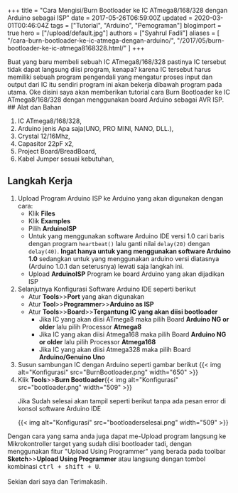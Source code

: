 +++
title = "Cara Mengisi/Burn Bootloader ke IC ATmega8/168/328 dengan Arduino sebagai ISP"
date = 2017-05-26T06:59:00Z
updated = 2020-03-01T00:46:04Z
tags = ["Tutorial", "Arduino", "Pemograman"]
blogimport = true 
hero = ["/upload/default.jpg"]
authors = ["Syahrul Fadli"]
aliases = [
    "/cara-burn-bootloader-ke-ic-atmega-dengan-arduino/",
    "/2017/05/burn-bootloader-ke-ic-atmega8168328.html/"
]
+++

Buat yang baru membeli sebuah IC ATmega8/168/328  pastinya IC tersebut tidak dapat langsung diisi program, kenapa? karena IC tersebut harus memiliki sebuah program pengendali yang mengatur proses input dan output dari IC itu sendiri program ini akan bekerja dibawah program pada utama. Oke disini saya akan memberikan tutorial cara Burn Bootloader ke IC ATmega8/168/328 dengan menggunakan board Arduino sebagai AVR ISP.  ## Alat dan Bahan
<ol><li>IC ATmega8/168/328,</li><li>Arduino jenis Apa saja(UNO, PRO MINI, NANO, DLL.),</li><li>Crystal 12/16Mhz,</li><li>Capasitor 22pF x2,</li><li>Project Board/BreadBoard,</li><li>Kabel Jumper sesuai kebutuhan,</li></ol>

## Langkah Kerja
<ol><li>Upload Program Arduino ISP ke Arduino yang akan digunakan dengan cara: <ul><li>Klik <b>Files</b></li><li>Klik <b>Examples</b></li><li>Pilih <b>ArduinoISP</b></li><li>Untuk yang menggunakan software Arduino IDE versi 1.0 cari baris dengan program <code>heartbeat()</code> lalu ganti nilai <code>delay(20)</code> dengan <code>delay(40)</code>. <b>Ingat hanya untuk yang menggunakan software Arduino 1.0</b> sedangkan untuk yang menggunakan arduino versi diatasnya (Arduino 1.0.1 dan seterusnya) lewati saja langkah ini.</li><li>Upload <b>ArduinoISP</b> Program ke board Arduino yang akan dijadikan ISP</li></ul></li><li>Selanjutnya Konfigurasi Software Arduino IDE seperti berikut <ul><li>Atur <b>Tools</b>>><b>Port</b> yang akan digunakan</li><li>Atur <b>Tool</b>>><b>Programmer</b>>><b>Arduino as ISP</b></li><li>Atur <b>Tools</b>>><b>Board</b>>><b>Tergantung IC yang akan diisi bootloader</b><ul><li>Jika IC yang akan diisi ATmega8 maka pilih Board <b>Arduino NG or older</b> lalu pilih Processor <b>Atmega8</b></li><li>Jika IC yang akan diisi Atmega168 maka pilih Board <b>Arduino NG or older</b> lalu pilih Processor <b>Atmega168</b></li><li>Jika IC yang akan diisi Atmega328 maka pilih Board <b>Arduino/Genuino Uno</b></li></ul></li></ul></li><li>Susun sambungan IC dengan Arduino seperti gambar berikut {{< img alt="Konfigurasi" src="BurnBootloader.png" width="650" >}}</li><li>Klik <b>Tools</b>>><b>Burn Bootloader</b>{{< img alt="Konfigurasi" src="bootloader.png" width="509" >}}

Jika Sudah selesai akan tampil seperti berikut tanpa ada pesan error di konsol software Arduino IDE 

{{< img alt="Konfigurasi" src="bootloaderselesai.png" width="509" >}}</li></li></ol>

Dengan cara yang sama anda juga dapat me-Upload program langsung ke Mikrokontroller target yang sudah diisi bootloader tadi, dengan menggunakan fitur "Upload Using Programmer" yang berada pada toolbar <b>Sketch</b>>><b>Upload Using Programmer</b> atau langsung dengan tombol kombinasi <kbd><kbd>ctrl</kbd> + <kbd>shift</kbd> + <kbd>U</kbd></kbd>. <br/><br/>Sekian dari saya dan Terimakasih.
